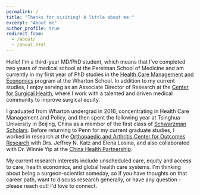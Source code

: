 ```yaml
---
permalink: /
title: "Thanks for visiting! A little about me:"
excerpt: "About me"
author_profile: true
redirect_from: 
  - /about/
  - /about.html
---
```


Hello! I'm a third-year MD/PhD student, which means that I've completed two years of medical school at the Perelman School of Medicine and am currently in my first year of PhD studies in the [Health Care Management and Economics](https://hcmg.wharton.upenn.edu/programs/phd/) program at the Wharton School. In addition to my current studies, I enjoy serving as an Associate Director of Research at the [Center for Surgical Health](https://www.centerforsurgicalhealth.org/), where I work with a talented and driven medical community to improve surgical equity. 

I graduated from Wharton undergrad in 2016, concentrating in Health Care Management and Policy, and then spent the following year at Tsinghua University in Beijing, China as a member of the first class of [Schwarzman Scholars](https://www.schwarzmanscholars.org/). Before returning to Penn for my current graduate studies, I worked in research at the [Orthopaedic and Arthritis Center for Outcomes Research](https://oracore.bwh.harvard.edu/) with Drs. Jeffrey N. Katz and Elena Losina, and also collaborated with Dr. Winnie Yip at the [China Health Partnership](https://sites.sph.harvard.edu/china-health-partnership/). 

My current research interests include unscheduled care, equity and access to care, health economics, and global health care systems. I'm thinking about being a surgeon-scientist someday, so if you have thoughts on that career path, want to discuss research generally, or have any question - please reach out! I'd love to connect. 